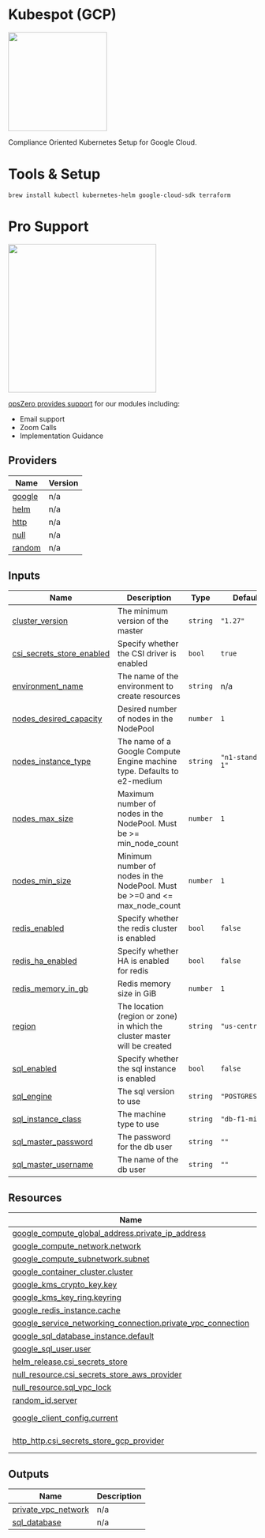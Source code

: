 <!-- BEGIN_TF_DOCS -->
# Kubespot (GCP)

<img src="http://assets.opszero.com/images/auditkube.png" width="200px" />

Compliance Oriented Kubernetes Setup for Google Cloud.

# Tools & Setup

```
brew install kubectl kubernetes-helm google-cloud-sdk terraform
```
# Pro Support

<a href="https://www.opszero.com"><img src="https://assets.opszero.com/images/opszero_11_29_2016.png" width="300px"/></a>

[opsZero provides support](https://www.opszero.com/devops) for our modules including:

- Email support
- Zoom Calls
- Implementation Guidance
## Providers

| Name | Version |
|------|---------|
| <a name="provider_google"></a> [google](#provider\_google) | n/a |
| <a name="provider_helm"></a> [helm](#provider\_helm) | n/a |
| <a name="provider_http"></a> [http](#provider\_http) | n/a |
| <a name="provider_null"></a> [null](#provider\_null) | n/a |
| <a name="provider_random"></a> [random](#provider\_random) | n/a |
## Inputs

| Name | Description | Type | Default | Required |
|------|-------------|------|---------|:--------:|
| <a name="input_cluster_version"></a> [cluster\_version](#input\_cluster\_version) | The minimum version of the master | `string` | `"1.27"` | no |
| <a name="input_csi_secrets_store_enabled"></a> [csi\_secrets\_store\_enabled](#input\_csi\_secrets\_store\_enabled) | Specify whether the CSI driver is enabled | `bool` | `true` | no |
| <a name="input_environment_name"></a> [environment\_name](#input\_environment\_name) | The name of the environment to create resources | `string` | n/a | yes |
| <a name="input_nodes_desired_capacity"></a> [nodes\_desired\_capacity](#input\_nodes\_desired\_capacity) | Desired number of nodes in the NodePool | `number` | `1` | no |
| <a name="input_nodes_instance_type"></a> [nodes\_instance\_type](#input\_nodes\_instance\_type) | The name of a Google Compute Engine machine type. Defaults to e2-medium | `string` | `"n1-standard-1"` | no |
| <a name="input_nodes_max_size"></a> [nodes\_max\_size](#input\_nodes\_max\_size) | Maximum number of nodes in the NodePool. Must be >= min\_node\_count | `number` | `1` | no |
| <a name="input_nodes_min_size"></a> [nodes\_min\_size](#input\_nodes\_min\_size) | Minimum number of nodes in the NodePool. Must be >=0 and <= max\_node\_count | `number` | `1` | no |
| <a name="input_redis_enabled"></a> [redis\_enabled](#input\_redis\_enabled) | Specify whether the redis cluster is enabled | `bool` | `false` | no |
| <a name="input_redis_ha_enabled"></a> [redis\_ha\_enabled](#input\_redis\_ha\_enabled) | Specify whether HA is enabled for redis | `bool` | `false` | no |
| <a name="input_redis_memory_in_gb"></a> [redis\_memory\_in\_gb](#input\_redis\_memory\_in\_gb) | Redis memory size in GiB | `number` | `1` | no |
| <a name="input_region"></a> [region](#input\_region) | The location (region or zone) in which the cluster master will be created | `string` | `"us-central1"` | no |
| <a name="input_sql_enabled"></a> [sql\_enabled](#input\_sql\_enabled) | Specify whether the sql instance is enabled | `bool` | `false` | no |
| <a name="input_sql_engine"></a> [sql\_engine](#input\_sql\_engine) | The sql version to use | `string` | `"POSTGRES_13"` | no |
| <a name="input_sql_instance_class"></a> [sql\_instance\_class](#input\_sql\_instance\_class) | The machine type to use | `string` | `"db-f1-micro"` | no |
| <a name="input_sql_master_password"></a> [sql\_master\_password](#input\_sql\_master\_password) | The password for the db user | `string` | `""` | no |
| <a name="input_sql_master_username"></a> [sql\_master\_username](#input\_sql\_master\_username) | The name of the db user | `string` | `""` | no |
## Resources

| Name | Type |
|------|------|
| [google_compute_global_address.private_ip_address](https://registry.terraform.io/providers/hashicorp/google/latest/docs/resources/compute_global_address) | resource |
| [google_compute_network.network](https://registry.terraform.io/providers/hashicorp/google/latest/docs/resources/compute_network) | resource |
| [google_compute_subnetwork.subnet](https://registry.terraform.io/providers/hashicorp/google/latest/docs/resources/compute_subnetwork) | resource |
| [google_container_cluster.cluster](https://registry.terraform.io/providers/hashicorp/google/latest/docs/resources/container_cluster) | resource |
| [google_kms_crypto_key.key](https://registry.terraform.io/providers/hashicorp/google/latest/docs/resources/kms_crypto_key) | resource |
| [google_kms_key_ring.keyring](https://registry.terraform.io/providers/hashicorp/google/latest/docs/resources/kms_key_ring) | resource |
| [google_redis_instance.cache](https://registry.terraform.io/providers/hashicorp/google/latest/docs/resources/redis_instance) | resource |
| [google_service_networking_connection.private_vpc_connection](https://registry.terraform.io/providers/hashicorp/google/latest/docs/resources/service_networking_connection) | resource |
| [google_sql_database_instance.default](https://registry.terraform.io/providers/hashicorp/google/latest/docs/resources/sql_database_instance) | resource |
| [google_sql_user.user](https://registry.terraform.io/providers/hashicorp/google/latest/docs/resources/sql_user) | resource |
| [helm_release.csi_secrets_store](https://registry.terraform.io/providers/hashicorp/helm/latest/docs/resources/release) | resource |
| [null_resource.csi_secrets_store_aws_provider](https://registry.terraform.io/providers/hashicorp/null/latest/docs/resources/resource) | resource |
| [null_resource.sql_vpc_lock](https://registry.terraform.io/providers/hashicorp/null/latest/docs/resources/resource) | resource |
| [random_id.server](https://registry.terraform.io/providers/hashicorp/random/latest/docs/resources/id) | resource |
| [google_client_config.current](https://registry.terraform.io/providers/hashicorp/google/latest/docs/data-sources/client_config) | data source |
| [http_http.csi_secrets_store_gcp_provider](https://registry.terraform.io/providers/hashicorp/http/latest/docs/data-sources/http) | data source |
## Outputs

| Name | Description |
|------|-------------|
| <a name="output_private_vpc_network"></a> [private\_vpc\_network](#output\_private\_vpc\_network) | n/a |
| <a name="output_sql_database"></a> [sql\_database](#output\_sql\_database) | n/a |
<!-- END_TF_DOCS -->
